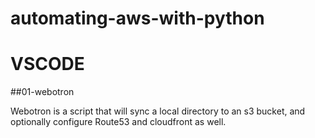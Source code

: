 # automating-aws-with-python
# VSCODE
##01-webotron

Webotron is a script that will sync a local directory to an s3 bucket, and optionally configure Route53 and cloudfront as well.